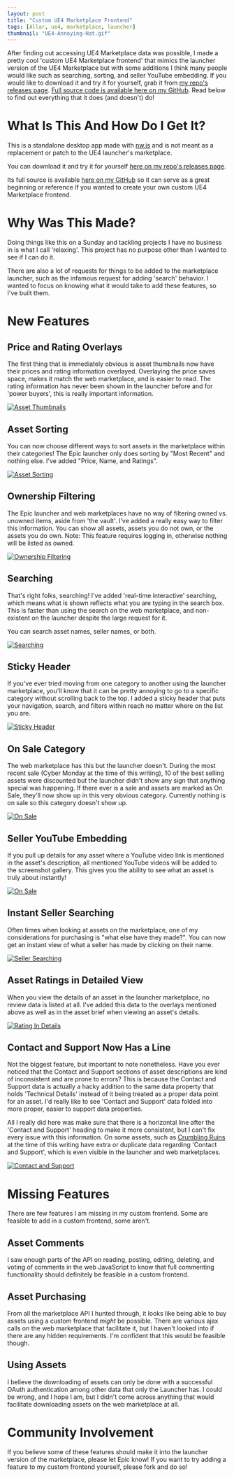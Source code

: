 ```yaml
---
layout: post
title: "Custom UE4 Marketplace Frontend"
tags: [Allar, ue4, marketplace, launcher]
thumbnail: "UE4-Annoying-Hat.gif"
---
```


After finding out accessing UE4 Marketplace data was possible, I made a pretty cool 'custom UE4 Marketplace frontend' that mimics the launcher version of the UE4 Marketplace but with some additions I think many people would like such as searching, sorting, and seller YouTube embedding. If you would like to download it and try it for yourself, grab it from [my repo's releases page](#). [Full source code is available here on my GitHub](#). Read below to find out everything that it does (and doesn't) do! <!-- more -->

# What Is This And How Do I Get It?

This is a standalone desktop app made with [nw.js](http://nwjs.io/) and is not meant as a replacement or patch to the UE4 launcher's marketplace.

You can download it and try it for yourself [here on my repo's releases page](#).

Its full source is available [here on my GitHub](#) so it can serve as a great beginning or reference if you wanted to create your own custom UE4 Marketplace frontend.

# Why Was This Made?

Doing things like this on a Sunday and tackling projects I have no business in is what I call 'relaxing'. This project has no purpose other than I wanted to see if I can do it.

There are also a lot of requests for things to be added to the marketplace launcher, such as the infamous request for adding 'search' behavior. I wanted to focus on knowing what it would take to add these features, so I've built them.

# New Features

## Price and Rating Overlays

The first thing that is immediately obvious is asset thumbnails now have their prices and rating information overlayed. Overlaying the price saves space, makes it match the web marketplace, and is easier to read. The rating information has never been shown in the launcher before and for 'power buyers', this is really important information.

[![Asset Thumbnails](/images/blog/creating-marketplace/AssetThumbnails.png)](/images/blog/creating-marketplace/AssetThumbnails.png) 

## Asset Sorting

You can now choose different ways to sort assets in the marketplace within their categories! The Epic launcher only does sorting by "Most Recent" and nothing else. I've added "Price, Name, and Ratings".

[![Asset Sorting](/images/blog/creating-marketplace/sorting.gif)](/images/blog/creating-marketplace/sorting.gif)

## Ownership Filtering

The Epic launcher and web marketplaces have no way of filtering owned vs. unowned items, aside from 'the vault'. I've added a really easy way to filter this information. You can show all assets, assets you do not own, or the assets you do own. Note: This feature requires logging in, otherwise nothing will be listed as owned.

[![Ownership Filtering](/images/blog/creating-marketplace/ownership.gif)](/images/blog/creating-marketplace/ownership.gif)

## Searching

That's right folks, searching! I've added 'real-time interactive' searching, which means what is shown reflects what you are typing in the search box. This is faster than using the search on the web marketplace, and non-existent on the launcher despite the large request for it.

You can search asset names, seller names, or both.

[![Searching](/images/blog/creating-marketplace/ownership.gif)](/images/blog/creating-marketplace/searching.gif)

## Sticky Header

If you've ever tried moving from one category to another using the launcher marketplace, you'll know that it can be pretty annoying to go to a specific category without scrolling back to the top. I added a sticky header that puts your navigation, search, and filters within reach no matter where on the list you are.

[![Sticky Header](/images/blog/creating-marketplace/stickyheader.gif)](/images/blog/creating-marketplace/stickyheader.gif)

## On Sale Category

The web marketplace has this but the launcher doesn't. During the most recent sale (Cyber Monday at the time of this writing), 10 of the best selling assets were discounted but the launcher didn't show any sign that anything special was happening. If there ever is a sale and assets are marked as On Sale, they'll now show up in this very obvious category. Currently nothing is on sale so this category doesn't show up.

[![On Sale](/images/blog/creating-marketplace/OnSale.png)](/images/blog/creating-marketplace/OnSale.png)

## Seller YouTube Embedding

If you pull up details for any asset where a YouTube video link is mentioned in the asset's description, all mentioned YouTube videos will be added to the screenshot gallery. This gives you the ability to see what an asset is truly about instantly!

[![On Sale](/images/blog/creating-marketplace/youtube.gif)](/images/blog/creating-marketplace/youtube.gif)

## Instant Seller Searching

Often times when looking at assets on the marketplace, one of my considerations for purchasing is "what else have they made?". You can now get an instant view of what a seller has made by clicking on their name.

[![Seller Searching](/images/blog/creating-marketplace/sellersearch.gif)](/images/blog/creating-marketplace/sellersearch.gif)

## Asset Ratings in Detailed View

When you view the details of an asset in the launcher marketplace, no review data is listed at all. I've added this data to the overlays mentioned above as well as in the asset brief when viewing an asset's details.

[![Rating In Details](/images/blog/creating-marketplace/RatingInDetails.png)](/images/blog/creating-marketplace/RatingInDetails.png)

## Contact and Support Now Has a Line

Not the biggest feature, but important to note nonetheless. Have you ever noticed that the Contact and Support sections of asset descriptions are kind of inconsistent and are prone to errors? This is because the Contact and Support data is actually a hacky addition to the same data property that holds 'Technical Details' instead of it being treated as a proper data point for an asset. I'd really like to see 'Contact and Support' data folded into more proper, easier to support data properties.

All I really did here was make sure that there is a horizontal line after the 'Contact and Support' heading to make it more consistent, but I can't fix every issue with this information. On some assets, such as [Crumbling Ruins](https://www.unrealengine.com/marketplace/crumbling-ruins) at the time of this writing have extra or duplicate data regarding 'Contact and Support', which is even visible in the launcher and web marketplaces.

[![Contact and Support](/images/blog/creating-marketplace/ContactAndSupportIssue.png)](/images/blog/creating-marketplace/ContactAndSupportIssue.png)

# Missing Features

There are few features I am missing in my custom frontend. Some are feasible to add in a custom frontend, some aren't.

## Asset Comments

I saw enough parts of the API on reading, posting, editing, deleting, and voting of comments in the web JavaScript to know that full commenting functionality should definitely be feasible in a custom frontend.

## Asset Purchasing

From all the marketplace API I hunted through, it looks like being able to buy assets using a custom frontend *might* be possible. There are various ajax calls on the web marketplace that facilitate it, but I haven't looked into if there are any hidden requirements. I'm confident that this would be feasible though.

## Using Assets

I believe the downloading of assets can only be done with a successful OAuth authentication among other data that only the Launcher has. I could be wrong, and I hope I am, but I didn't come across anything that would facilitate downloading assets on the web marketplace at all.

# Community Involvement

If you believe some of these features should make it into the launcher version of the marketplace, please let Epic know! If you want to try adding a feature to my custom frontend yourself, please fork and do so!